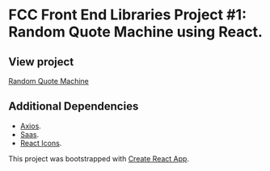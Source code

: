 # FCC Front End Libraries Project #1: Random Quote Machine using React.

## View project

[Random Quote Machine](https://kelvinsanchez15.github.io/random-quote-machine/)

## Additional Dependencies

- [Axios](https://github.com/axios/axios).
- [Saas](https://sass-lang.com/).
- [React Icons](https://react-icons.github.io/).

This project was bootstrapped with [Create React App](https://github.com/facebook/create-react-app).
